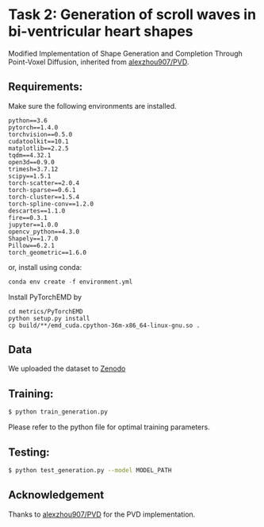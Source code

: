# Task 2: Generation of scroll waves in bi-ventricular heart shapes

Modified Implementation of Shape Generation and Completion Through Point-Voxel Diffusion, inherited from [alexzhou907/PVD](https://github.com/alexzhou907/PVD).

## Requirements:

Make sure the following environments are installed.

```
python==3.6
pytorch==1.4.0
torchvision==0.5.0
cudatoolkit==10.1
matplotlib==2.2.5
tqdm==4.32.1
open3d==0.9.0
trimesh=3.7.12
scipy==1.5.1
torch-scatter==2.0.4
torch-sparse==0.6.1
torch-cluster==1.5.4
torch-spline-conv==1.2.0
descartes==1.1.0
fire==0.3.1
jupyter==1.0.0
opencv_python==4.3.0
Shapely==1.7.0
Pillow==6.2.1
torch_geometric==1.6.0
```

or, install using conda:

```python
conda env create -f environment.yml
```

Install PyTorchEMD by
```
cd metrics/PyTorchEMD
python setup.py install
cp build/**/emd_cuda.cpython-36m-x86_64-linux-gnu.so .
```

## Data

We uploaded the dataset to [Zenodo](https://zenodo.org)

## Training:

```bash
$ python train_generation.py
```

Please refer to the python file for optimal training parameters.

## Testing:

```bash
$ python test_generation.py --model MODEL_PATH
```

## Acknowledgement

Thanks to [alexzhou907/PVD](https://github.com/alexzhou907/PVD) for the PVD implementation.